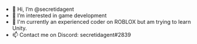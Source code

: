 - 👋 Hi, I’m @secretidagent
- 👀 I’m interested in game development
- 🌱 I'm currently an experienced coder on ROBLOX but am trying to learn Unity.
- 📫 Contact me on Discord: secretidagent#2839

<!---
secretidagent/secretidagent is a ✨ special ✨ repository because its `README.md` (this file) appears on your GitHub profile.
You can click the Preview link to take a look at your changes.
--->
